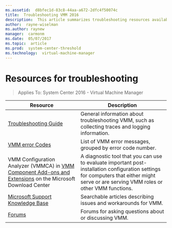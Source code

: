 ```yaml
---
ms.assetid:  d8bfec1d-83c8-44aa-a672-2dfc4f50074c
title:  Troubleshooting VMM 2016
description:  This article summarizes troubleshooting resources available for VMM
author:  rayne-wiselman
ms.author: raynew
manager:  carmonm
ms.date:  05/07/2017
ms.topic:  article
ms.prod:  system-center-threshold
ms.technology:  virtual-machine-manager
---
```


# Resources for troubleshooting

>Applies To: System Center 2016 - Virtual Machine Manager

Resource | Description
--- | ---
[Troubleshooting Guide](http://social.technet.microsoft.com/wiki/contents/articles/8826.system-center-2012-virtual-machine-manager-vmm-general-troubleshooting-guide.aspx) | General information about troubleshooting VMM, such as collecting traces and logging information.
[VMM error Codes](http://social.technet.microsoft.com/wiki/contents/articles/4906.system-center-2012-portal-virtual-machine-manager-vmm-error-codes.aspx) | List of VMM error messages, grouped by error code number.
VMM Configuration Analyzer (VMMCA) in [VMM Component Add-ons and Extensions](http://www.microsoft.com/download/details.aspx?id=29309) on the Microsoft Download Center | A diagnostic tool that you can use to evaluate important post-installation configuration settings for computers that either might serve or are serving VMM roles or other VMM functions.
[Microsoft Support Knowledge Base](http://support.microsoft.com) | Searchable articles describing issues and workarounds for VMM.
[Forums](https://social.technet.microsoft.com/Forums/systemcenter/home?category=virtualmachinemanager) | Forums for asking questions about or discussing VMM.
